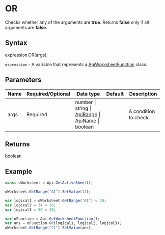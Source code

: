 # OR

Checks whether any of the arguments are **true**. Returns **false** only if all arguments are **false**.

## Syntax

expression.OR(args);

`expression` - A variable that represents a [ApiWorksheetFunction](../ApiWorksheetFunction.md) class.

## Parameters

| **Name** | **Required/Optional** | **Data type** | **Default** | **Description** |
| ------------- | ------------- | ------------- | ------------- | ------------- |
| args | Required | number &#124; string &#124; [ApiRange](../../ApiRange/ApiRange.md) &#124; [ApiName](../../ApiName/ApiName.md) &#124; boolean |  | A condition to check. |

## Returns

boolean

## Example



```javascript
const oWorksheet = Api.GetActiveSheet();

oWorksheet.GetRange("A1").SetValue(12);

var logical1 = oWorksheet.GetRange("A1") < 10;
var logical2 = 34 < 10;
var logical3 = 50 < 10;

var oFunction = Api.GetWorksheetFunction();
var ans = oFunction.OR(logical1, logical2, logical3);
oWorksheet.GetRange("C1").SetValue(ans);

```
